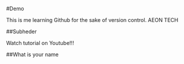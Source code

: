 #Demo

This is me learning Github for the sake of version control. AEON TECH


##Subheder


Watch tutorial on Youtube!!!


##What is your name
